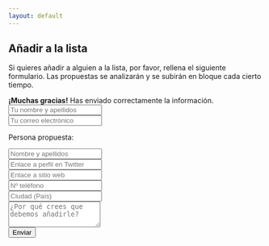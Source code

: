 ```yaml
---
layout: default
---
```

<h2>Añadir a la lista</h2>

<p class="lead">
Si quieres añadir a alguien a la lista, por favor, rellena el siguiente formulario. Las propuestas se analizarán y se subirán en bloque cada cierto tiempo.</p>

<div id="thank-you-message" class="collapse" role="alert">
  <strong>¡Muchas gracias!</strong> Has enviado correctamente la información.
</div>

<form action="https://getsimpleform.com/messages?form_api_token=783b6c9bb4e486be36be5ff73fc3803f" method="post">
<input type="hidden" name="redirect_to" value='http://mip.umh.es/djspain{{ page.url }}#thank-you'/>

<!-- Text input-->
<div class="form-group">
<input name="Formulario Periodistas de Datos" type="text" class="form-control" id="nombre" placeholder="Tu nombre y apellidos" required data-validation-required-message="Por favor, escribe tu nombre.">
</div>
<div class="form-group">
<input name="email" id="email" type="email" class="form-control" placeholder="Tu correo electrónico" required data-validation-required-message="Escribe una dirección de correo válida.">
</div>

<p class="lead">Persona propuesta:</p>
<div class="form-group">
<input name="nombre" id="propuesta" type="text" class="form-control" placeholder="Nombre y apellidos">
</div>
<div class="form-group">
<input name="alias" id="twitter" type="text" class="form-control" placeholder="Enlace a perfil en Twitter">
</div>
<div class="form-group">
<input name="alias" id="web" type="text" class="form-control" placeholder="Enlace a sitio web">
</div>
<div class="form-group">
<input name="telefono" id="movil" type="text" class="form-control" placeholder="Nº teléfono">
</div>
<div class="form-group">
<input name="ciudad" id="ciudad" type="text" class="form-control" placeholder="Ciudad (País)">
</div>

<!-- Text
<div class="form-group">
<select class="form-control" name="modalidad">
<option selected>Elige modalidad</option>
<option value="presencial" id="presencial">Presencial</option>
<option value="online" id="online">Online</option>
</select>
</div>
input-->                          
<div class="form-group">
<textarea name="message" class="libre" id="libre" type="text" class="form-control" placeholder="¿Por qué crees que debemos añadirle?" rows="3"></textarea>
</div>
<button id="button" class="btn btn-primary btn-lg btn-block mb-3">Enviar</button>
</form>